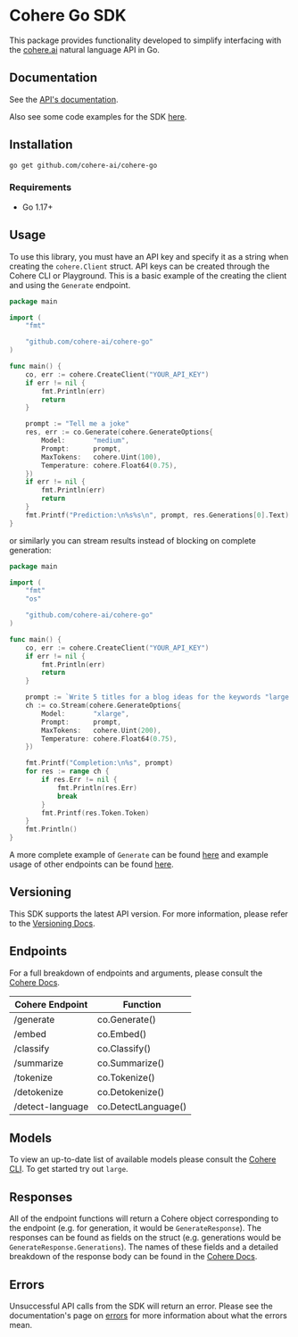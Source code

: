 # Cohere Go SDK

This package provides functionality developed to simplify interfacing with the [cohere.ai](https://cohere.ai/) natural language API in Go.

## Documentation

See the [API's documentation](https://docs.cohere.ai/).

Also see some code examples for the SDK [here](https://github.com/cohere-ai/cohere-go/blob/main/example/main.go).

## Installation

```
go get github.com/cohere-ai/cohere-go
```

### Requirements

- Go 1.17+

## Usage

To use this library, you must have an API key and specify it as a string when creating the `cohere.Client` struct. API keys can be created through the Cohere CLI or Playground. This is a basic example of the creating the client and using the `Generate` endpoint.

```go
package main

import (
	"fmt"

	"github.com/cohere-ai/cohere-go"
)

func main() {
	co, err := cohere.CreateClient("YOUR_API_KEY")
	if err != nil {
		fmt.Println(err)
		return
	}

	prompt := "Tell me a joke"
	res, err := co.Generate(cohere.GenerateOptions{
		Model:       "medium",
		Prompt:      prompt,
		MaxTokens:   cohere.Uint(100),
		Temperature: cohere.Float64(0.75),
	})
	if err != nil {
		fmt.Println(err)
		return
	}
	fmt.Printf("Prediction:\n%s%s\n", prompt, res.Generations[0].Text)
}
```

or similarly you can stream results instead of blocking on complete generation:

```go
package main

import (
	"fmt"
	"os"

	"github.com/cohere-ai/cohere-go"
)

func main() {
	co, err := cohere.CreateClient("YOUR_API_KEY")
	if err != nil {
		fmt.Println(err)
		return
	}

	prompt := `Write 5 titles for a blog ideas for the keywords "large language model" or "text generation"`
	ch := co.Stream(cohere.GenerateOptions{
		Model:       "xlarge",
		Prompt:      prompt,
		MaxTokens:   cohere.Uint(200),
		Temperature: cohere.Float64(0.75),
	})

	fmt.Printf("Completion:\n%s", prompt)
	for res := range ch {
		if res.Err != nil {
			fmt.Println(res.Err)
			break
		}
		fmt.Printf(res.Token.Token)
	}
  	fmt.Println()
}
```

A more complete example of `Generate` can be found [here](https://github.com/cohere-ai/cohere-go/blob/main/example/main.go) and example usage of other endpoints can be found [here](https://github.com/cohere-ai/cohere-go/blob/main/client_test.go).

## Versioning

This SDK supports the latest API version. For more information, please refer to the [Versioning Docs](https://docs.cohere.ai/reference/versioning).

## Endpoints

For a full breakdown of endpoints and arguments, please consult the [Cohere Docs](https://docs.cohere.ai/).

| Cohere Endpoint  | Function            |
| ---------------- | ------------------- |
| /generate        | co.Generate()       |
| /embed           | co.Embed()          |
| /classify        | co.Classify()       |
| /summarize       | co.Summarize()      |
| /tokenize        | co.Tokenize()       |
| /detokenize      | co.Detokenize()     |
| /detect-language | co.DetectLanguage() |

## Models

To view an up-to-date list of available models please consult the [Cohere CLI](https://docs.cohere.ai/command/). To get started try out `large`.

## Responses

All of the endpoint functions will return a Cohere object corresponding to the endpoint (e.g. for generation, it would be `GenerateResponse`). The responses can be found as fields on the struct (e.g. generations would be `GenerateResponse.Generations`). The names of these fields and a detailed breakdown of the response body can be found in the [Cohere Docs](https://docs.cohere.ai/).

## Errors

Unsuccessful API calls from the SDK will return an error. Please see the documentation's page on [errors](https://docs.cohere.ai/errors-reference) for more information about what the errors mean.
